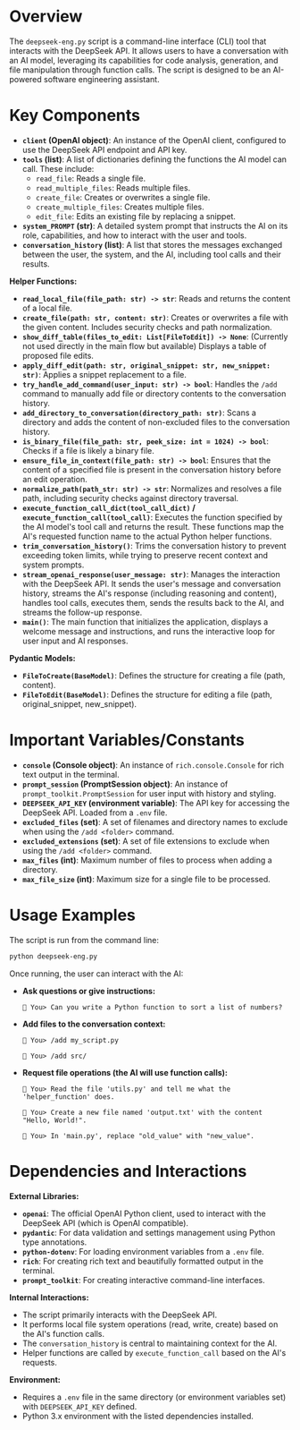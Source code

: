 # Overview

The `deepseek-eng.py` script is a command-line interface (CLI) tool that interacts with the DeepSeek API. It allows users to have a conversation with an AI model, leveraging its capabilities for code analysis, generation, and file manipulation through function calls. The script is designed to be an AI-powered software engineering assistant.

# Key Components

- **`client` (OpenAI object)**: An instance of the OpenAI client, configured to use the DeepSeek API endpoint and API key.
- **`tools` (list)**: A list of dictionaries defining the functions the AI model can call. These include:
    - `read_file`: Reads a single file.
    - `read_multiple_files`: Reads multiple files.
    - `create_file`: Creates or overwrites a single file.
    - `create_multiple_files`: Creates multiple files.
    - `edit_file`: Edits an existing file by replacing a snippet.
- **`system_PROMPT` (str)**: A detailed system prompt that instructs the AI on its role, capabilities, and how to interact with the user and tools.
- **`conversation_history` (list)**: A list that stores the messages exchanged between the user, the system, and the AI, including tool calls and their results.

**Helper Functions:**

- **`read_local_file(file_path: str) -> str`**: Reads and returns the content of a local file.
- **`create_file(path: str, content: str)`**: Creates or overwrites a file with the given content. Includes security checks and path normalization.
- **`show_diff_table(files_to_edit: List[FileToEdit]) -> None`**: (Currently not used directly in the main flow but available) Displays a table of proposed file edits.
- **`apply_diff_edit(path: str, original_snippet: str, new_snippet: str)`**: Applies a snippet replacement to a file.
- **`try_handle_add_command(user_input: str) -> bool`**: Handles the `/add` command to manually add file or directory contents to the conversation history.
- **`add_directory_to_conversation(directory_path: str)`**: Scans a directory and adds the content of non-excluded files to the conversation history.
- **`is_binary_file(file_path: str, peek_size: int = 1024) -> bool`**: Checks if a file is likely a binary file.
- **`ensure_file_in_context(file_path: str) -> bool`**: Ensures that the content of a specified file is present in the conversation history before an edit operation.
- **`normalize_path(path_str: str) -> str`**: Normalizes and resolves a file path, including security checks against directory traversal.
- **`execute_function_call_dict(tool_call_dict)` / `execute_function_call(tool_call)`**: Executes the function specified by the AI model's tool call and returns the result. These functions map the AI's requested function name to the actual Python helper functions.
- **`trim_conversation_history()`**: Trims the conversation history to prevent exceeding token limits, while trying to preserve recent context and system prompts.
- **`stream_openai_response(user_message: str)`**: Manages the interaction with the DeepSeek API. It sends the user's message and conversation history, streams the AI's response (including reasoning and content), handles tool calls, executes them, sends the results back to the AI, and streams the follow-up response.
- **`main()`**: The main function that initializes the application, displays a welcome message and instructions, and runs the interactive loop for user input and AI responses.

**Pydantic Models:**

- **`FileToCreate(BaseModel)`**: Defines the structure for creating a file (path, content).
- **`FileToEdit(BaseModel)`**: Defines the structure for editing a file (path, original_snippet, new_snippet).

# Important Variables/Constants

- **`console` (Console object)**: An instance of `rich.console.Console` for rich text output in the terminal.
- **`prompt_session` (PromptSession object)**: An instance of `prompt_toolkit.PromptSession` for user input with history and styling.
- **`DEEPSEEK_API_KEY` (environment variable)**: The API key for accessing the DeepSeek API. Loaded from a `.env` file.
- **`excluded_files` (set)**: A set of filenames and directory names to exclude when using the `/add <folder>` command.
- **`excluded_extensions` (set)**: A set of file extensions to exclude when using the `/add <folder>` command.
- **`max_files` (int)**: Maximum number of files to process when adding a directory.
- **`max_file_size` (int)**: Maximum size for a single file to be processed.

# Usage Examples

The script is run from the command line:
```bash
python deepseek-eng.py
```

Once running, the user can interact with the AI:

- **Ask questions or give instructions:**
  ```
  🔵 You> Can you write a Python function to sort a list of numbers?
  ```
- **Add files to the conversation context:**
  ```
  🔵 You> /add my_script.py
  ```
  ```
  🔵 You> /add src/
  ```
- **Request file operations (the AI will use function calls):**
  ```
  🔵 You> Read the file 'utils.py' and tell me what the 'helper_function' does.
  ```
  ```
  🔵 You> Create a new file named 'output.txt' with the content "Hello, World!".
  ```
  ```
  🔵 You> In 'main.py', replace "old_value" with "new_value".
  ```

# Dependencies and Interactions

**External Libraries:**

- **`openai`**: The official OpenAI Python client, used to interact with the DeepSeek API (which is OpenAI compatible).
- **`pydantic`**: For data validation and settings management using Python type annotations.
- **`python-dotenv`**: For loading environment variables from a `.env` file.
- **`rich`**: For creating rich text and beautifully formatted output in the terminal.
- **`prompt_toolkit`**: For creating interactive command-line interfaces.

**Internal Interactions:**

- The script primarily interacts with the DeepSeek API.
- It performs local file system operations (read, write, create) based on the AI's function calls.
- The `conversation_history` is central to maintaining context for the AI.
- Helper functions are called by `execute_function_call` based on the AI's requests.

**Environment:**

- Requires a `.env` file in the same directory (or environment variables set) with `DEEPSEEK_API_KEY` defined.
- Python 3.x environment with the listed dependencies installed.
